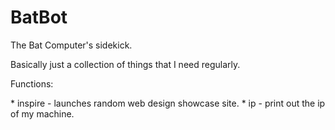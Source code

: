 # BatBot
The Bat Computer's sidekick.
<p>
Basically just a collection of things that I need regularly.
</p>
<p>
Functions:
</p>
  * inspire - launches random web design showcase site.
  * ip - print out the ip of my machine.
